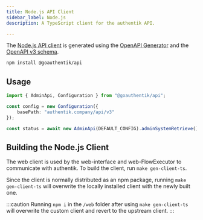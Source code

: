 ```yaml
---
title: Node.js API Client
sidebar_label: Node.js
description: A TypeScript client for the authentik API.

---
```


The [Node.js API client](https://www.npmjs.com/package/@goauthentik/api) is generated using the [OpenAPI Generator](https://openapi-generator.tech/) and the [OpenAPI v3 schema](https://goauthentik.io/api/schema.yml).

```bash npm2yarn
npm install @goauthentik/api
```

## Usage

```ts
import { AdminApi, Configuration } from "@goauthentik/api";

const config = new Configuration({
    basePath: "authentik.company/api/v3"
});

const status = await new AdminApi(DEFAULT_CONFIG).adminSystemRetrieve();
```

## Building the Node.js Client

The web client is used by the web-interface and web-FlowExecutor to communicate with authentik. To build the client, run `make gen-client-ts`.

Since the client is normally distributed as an npm package, running `make gen-client-ts` will overwrite the locally installed client with the newly built one.

:::caution
Running `npm i` in the `/web` folder after using `make gen-client-ts` will overwrite the custom client and revert to the upstream client.
:::

